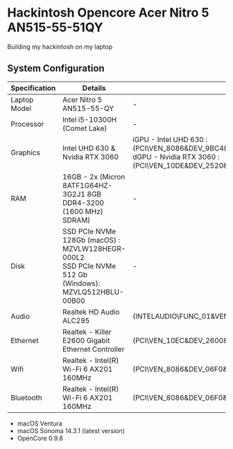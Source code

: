 # Hackintosh Opencore Acer Nitro 5 AN515-55-51QY
 Building my hackintosh on my laptop
 ## System Configuration

 | Specification | Details | PCI path / Hardware ID |
 | ------------- | ---- |---- |
 | Laptop Model | Acer Nitro 5 AN515-55-QY |-|
 | Processor | Intel i5-10300H (Comet Lake) |-|
 | Graphics |  Intel UHD 630 & Nvidia RTX 3060 | iGPU - Intel UHD 630 :<br> (PCI\VEN_8086&DEV_9BC4&SUBSYS_143D1025&REV_05)<br> dGPU - Nvidia RTX 3060 :<br> (PCI\VEN_10DE&DEV_2520&SUBSYS_143E1025&REV_A1)|
 | RAM | 16GB - 2x (Micron 8ATF1G64HZ-3G2J1 8GB DDR4-3200 (1600 MHz) SDRAM) |-|
 | Disk|  SSD PCIe NVMe 128Gb (macOS) : <br>MZVLW128HEGR-000L2 <br> SSD PCIe NVMe 512 Gb (Windows): <br>MZVLQ512HBLU-00B00  | - |
 | Audio | Realtek HD Audio ALC295 |(INTELAUDIO\FUNC_01&VEN_10EC&DEV_0295&SUBSYS_1025143D&REV_1000)|
 | Ethernet| Realtek - Killer E2600 Gigabit Ethernet Controller |(PCI\VEN_10EC&DEV_2600&SUBSYS_143D1025&REV_21)|
 | Wifi | Realtek - Intel(R) Wi-Fi 6 AX201 160MHz |(PCI\VEN_8086&DEV_06F0&SUBSYS_00748086&REV_00)|
 | Bluetooth | Realtek - Intel(R) Wi-Fi 6 AX201 160MHz |(PCI\VEN_8086&DEV_06F0&SUBSYS_00748086&REV_00)|

- macOS Ventura
- macOS Sonoma 14.3.1 (latest version)
- OpenCore 0.9.8

